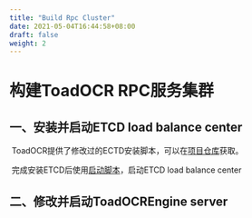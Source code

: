 ```yaml
---
title: "Build Rpc Cluster"
date: 2021-05-04T16:44:58+08:00
draft: false
weight: 2
---
```


# 构建ToadOCR RPC服务集群

## 一、安装并启动ETCD load balance center

​	ToadOCR提供了修改过的ECTD安装脚本，可以在[项目仓库](https://github.com/suvvm/ToadOCREngine/blob/master/resources/script/etcd_install.sh)获取。

​	完成安装ETCD后使用[启动脚本](https://github.com/suvvm/ToadOCREngine/blob/master/resources/script/etcd_start.sh)，启动ETCD load balance center

## 二、修改并启动ToadOCREngine server

